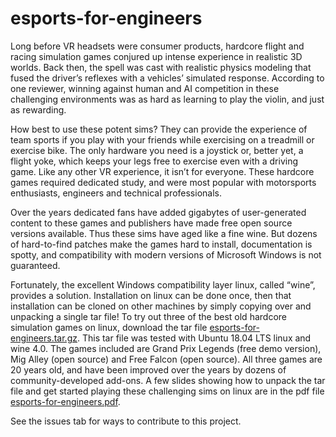 # esports-for-engineers
Long before VR headsets were consumer products, hardcore flight and racing simulation games conjured up intense experience in realistic 3D worlds.  Back then, the spell was cast with realistic physics modeling that fused the driver’s reflexes with a vehicles’ simulated response.  According to one reviewer, winning against human and AI competition in these challenging environments was as hard as learning to play the violin, and just as rewarding.

How best to use these potent sims?  They can provide the experience of team sports if you play with your friends while exercising on a treadmill or exercise bike.  The only hardware you need is a joystick or, better yet, a flight yoke, which keeps your legs free to exercise even with a driving game.  Like any other VR experience, it isn’t for everyone.  These hardcore games required dedicated study, and were most popular with motorsports enthusiasts, engineers and technical professionals.

Over the years dedicated fans have added gigabytes of user-generated content to these games and publishers have made free open source versions available. Thus these sims have aged like a fine wine.  But dozens of hard-to-find patches make the games hard to install, documentation is spotty, and compatibility with modern versions of Microsoft Windows is not guaranteed.  

Fortunately, the excellent Windows compatibility layer linux, called “wine”, provides a solution.  Installation on linux can be done once, then that installation can be cloned on other machines by simply copying over and unpacking a single tar file!  To try out three of the best old hardcore simulation games on linux, download the tar file [esports-for-engineers.tar.gz](http://www.mediafire.com/file/346hvd3k9udj6i2/esports-for-engineers.tar.gz/file). This tar file was tested with Ubuntu 18.04 LTS linux and wine 4.0.  The games included are Grand Prix Legends (free demo version), Mig Alley (open source) and Free Falcon (open source).  All three games are 20 years old, and have been improved over the years by dozens of community-developed add-ons.  A few slides showing how to unpack the tar file and get started playing these challenging sims on linux are in the pdf file [esports-for-engineers.pdf](http://www.mediafire.com/file/ac6580558dc00r6/esports-for-engineers-documentation.pdf/file).

See the issues tab for ways to contribute to this project.
